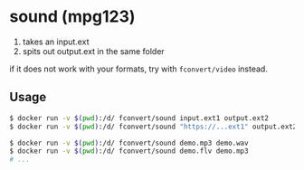 # sound (mpg123)

1. takes an input.ext
2. spits out output.ext in the same folder

if it does not work with your formats, try with `fconvert/video` instead.

## Usage
```bash
$ docker run -v $(pwd):/d/ fconvert/sound input.ext1 output.ext2
$ docker run -v $(pwd):/d/ fconvert/sound "https://...ext1" output.ext2

$ docker run -v $(pwd):/d/ fconvert/sound demo.mp3 demo.wav 
$ docker run -v $(pwd):/d/ fconvert/sound demo.flv demo.mp3 
# ...
```